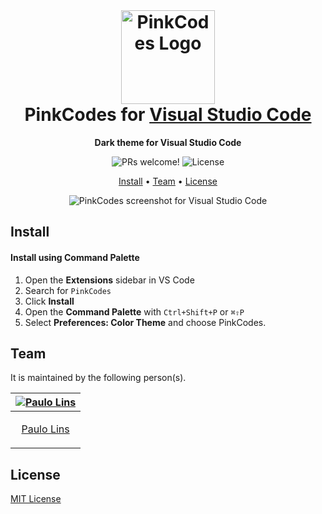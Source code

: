 <br>
<h1 align="center">
  <img src="https://i.imgur.com/ZjwVf8w.png" alt="PinkCodes Logo" width="150">
  <br>
  PinkCodes for <a href="https://code.visualstudio.com/">Visual Studio Code</a>
  <br>
</h1>

<p align="center">
  <strong>Dark theme for Visual Studio Code</strong>
</p>

<p align="center">
  <img src="https://img.shields.io/badge/PRs-welcome-%23DA70D6.svg" alt="PRs welcome!" />
  <img alt="License" src="https://img.shields.io/badge/license-MIT-%23DA70D6">
</p>

<p align="center">
  <a href="#install">Install</a> •
  <a href="#team">Team</a> •
  <a href="#license">License</a>
</p>

<p align="center">
  <img alt="PinkCodes screenshot for Visual Studio Code" src="https://i.imgur.com/i0D57Vm.png">
</p>

## Install

#### Install using Command Palette

1. Open the **Extensions** sidebar in VS Code
2. Search for `PinkCodes`
3. Click **Install**
4. Open the **Command Palette** with `Ctrl+Shift+P` or `⌘⇧P`
5. Select **Preferences: Color Theme** and choose PinkCodes.

## Team

It is maintained by the following person(s).

| [![Paulo Lins](https://github.com/paulosmlins.png?size=100)](https://github.com/paulosmlins) |
| -------------------------------------------------------------------------------------------- |
| <p style="text-align: center;"><a href="https://github.com/paulosmlins">Paulo Lins</a></p>   |

## License

[MIT License](./LICENSE.md)
